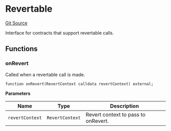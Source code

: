 # Revertable
[Git Source](https://github.com/zeta-chain/protocol-contracts/blob/2ec55b0a1ac0f37560641afe12becc523babb9ca/contracts/Revert.sol)

Interface for contracts that support revertable calls.


## Functions
### onRevert

Called when a revertable call is made.


```solidity
function onRevert(RevertContext calldata revertContext) external;
```
**Parameters**

|Name|Type|Description|
|----|----|-----------|
|`revertContext`|`RevertContext`|Revert context to pass to onRevert.|


